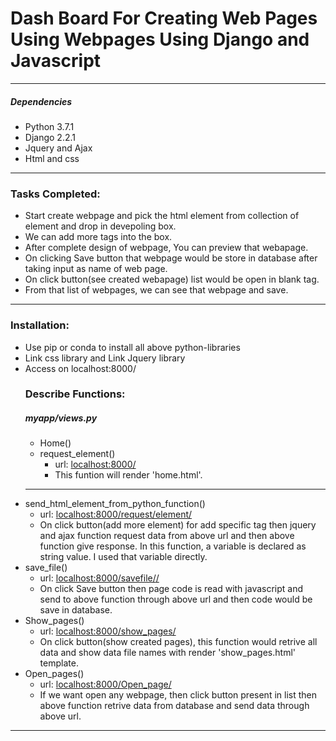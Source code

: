 <h1>Dash Board For Creating Web Pages Using Webpages Using Django and Javascript</h1>
<hr>
<h5>Dependencies</h5>
<ul>
  <li>Python 3.7.1</li>
  <li>Django 2.2.1</li>
  <li>Jquery and Ajax</li>
  <li>Html and css</li>
</ul>
<hr>
<h3>Tasks Completed:</h3>
<ul>
  <li>Start create webpage and pick the html element from collection of element and drop in devepoling box.</li>
  <li>We can add more tags into the box.</li>
  <li>After complete design of webpage, You can preview that webapage.</li>
  <li>On clicking Save button that webpage would be store in database after taking input as name of web page.</li>
  <li>On click button(see created webapage) list would be open in blank tag.</li>
  <li>From that list of webpages, we can see that webpage and save.</li>
</ul>
<hr>
<h3>Installation:</h3>
<ul>
  <li>Use pip or conda to install all above python-libraries</li>
  <li>Link css library and Link Jquery library</li>
  <li>Access on localhost:8000/</li>

<h3>Describe Functions:</h3>
<h5>myapp/views.py</h5>
<ul>
  <li>Home() 
  </li>
  <li>request_element()
    <ul>
      <li>url: <a href="#">localhost:8000/</a></li>
      <li>This funtion will render 'home.html'.</li>
    </ul>
  </li>
</ul>
<hr>
  <li>send_html_element_from_python_function()
    <ul>
      <li>url: <a href="#">localhost:8000/request/element/</a></li>
      <li>On click button(add more element) for add specific tag then jquery and ajax function request data from above url and then above function give response. In this function, a variable is declared as string value. I used that variable directly.</li>
    </ul>
  </li>
  <li>save_file()
    <ul>
      <li>url: <a href="#">localhost:8000/savefile/<str:filename>/</a></li>
      <li>On click Save button then page code is read with javascript and send to above function through above url and then code would be save in database.</li>
    </ul>  
  </li>
  <li>Show_pages()
    <ul>
      <li>url: <a href="#">localhost:8000/show_pages/</a></li>
      <li>On click button(show created pages), this function would retrive all data and show data file names with render 'show_pages.html' template.</li>
    </ul>
  </li>
  <li>Open_pages()
    <ul>
      <li>url: <a href="#">localhost:8000/Open_page/</a></li>
      <li>If we want open any webpage, then click button present in list then above function retrive data from database and send data through above url. </li>
    </ul>
  </li>
</ul>

<hr>


